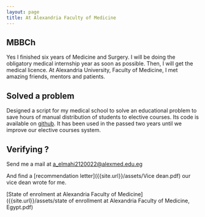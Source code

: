 ```yaml
---
layout: page
title: At Alexandria Faculty of Medicine
---
```


## MBBCh
Yes I finished six years of Medicine and Surgery. I will be doing the obligatory medical internship year as soon as possible. Then, I will get the medical licence. At Alexandria University, Faculty of Medicine, I met amazing friends, mentors and patients.

## Solved a problem
Designed a script for my medical school to solve an educational problem to
save hours of manual distribution of students to elective courses. Its code is available
on [github](https://www.github.com/ahmedelmahy/elective). It has been used in the passed two years until we improve our elective courses system. 

## Verifying ?

Send me a mail at [a_elmahi2120022@alexmed.edu.eg](mailto:a_elmahi2120022@alexmed.edu.eg)

And find a [recommendation letter]({{site.url}}/assets/Vice dean.pdf) our vice dean wrote for me.

[State of enrolment at Alexandria Faculty of Medicine]({{site.url}}/assets/state of enrollment at Alexandria Faculty of Medicine, Egypt.pdf)
